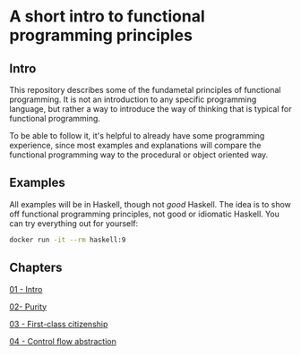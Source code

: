 # A short intro to functional programming principles
## Intro
This repository describes some of the fundametal principles of
functional programming. It is not an introduction to any specific
programming language, but rather a way to introduce the way of
thinking that is typical for functional programming.

To be able to follow it, it's helpful to already have some programming
experience, since most examples and explanations will compare the
functional programming way to the procedural or object oriented way.
## Examples
All examples will be in Haskell, though not _good_ Haskell. The idea is to show
off functional programming principles, not good or idiomatic Haskell.
You can try everything out for yourself:
```bash
docker run -it --rm haskell:9
```
## Chapters
[01 - Intro](01-intro/01-intro.md)

[02- Purity](02-purity/02-purity.md)

[03 - First-class citizenship](03-first-class/03-first-class.md)

[04 - Control flow abstraction](04-control-flow-abstraction/04-control-flow-abstraction.md)
